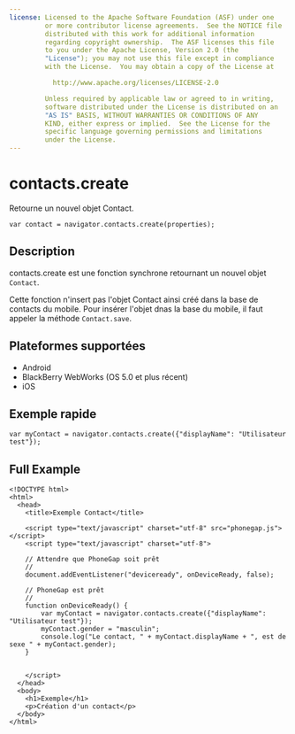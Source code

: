 ```yaml
---
license: Licensed to the Apache Software Foundation (ASF) under one
         or more contributor license agreements.  See the NOTICE file
         distributed with this work for additional information
         regarding copyright ownership.  The ASF licenses this file
         to you under the Apache License, Version 2.0 (the
         "License"); you may not use this file except in compliance
         with the License.  You may obtain a copy of the License at

           http://www.apache.org/licenses/LICENSE-2.0

         Unless required by applicable law or agreed to in writing,
         software distributed under the License is distributed on an
         "AS IS" BASIS, WITHOUT WARRANTIES OR CONDITIONS OF ANY
         KIND, either express or implied.  See the License for the
         specific language governing permissions and limitations
         under the License.
---
```


contacts.create
===============

Retourne un nouvel objet Contact.

    var contact = navigator.contacts.create(properties);

Description
-----------

contacts.create est une fonction synchrone retournant un nouvel objet `Contact`.

Cette fonction n'insert pas l'objet Contact ainsi créé dans la base de contacts du mobile.  Pour insérer l'objet dnas la base du mobile, il faut appeler la méthode `Contact.save`.

Plateformes supportées
----------------------

- Android
- BlackBerry WebWorks (OS 5.0 et plus récent)
- iOS

Exemple rapide
--------------

    var myContact = navigator.contacts.create({"displayName": "Utilisateur test"});

Full Example
------------

    <!DOCTYPE html>
    <html>
      <head>
        <title>Exemple Contact</title>

        <script type="text/javascript" charset="utf-8" src="phonegap.js"></script>
        <script type="text/javascript" charset="utf-8">

        // Attendre que PhoneGap soit prêt
        //
        document.addEventListener("deviceready", onDeviceReady, false);

        // PhoneGap est prêt
        //
        function onDeviceReady() {
			var myContact = navigator.contacts.create({"displayName": "Utilisateur test"});
			myContact.gender = "masculin";
			console.log("Le contact, " + myContact.displayName + ", est de sexe " + myContact.gender);
        }
    

        </script>
      </head>
      <body>
        <h1>Exemple</h1>
        <p>Création d'un contact</p>
      </body>
    </html>
